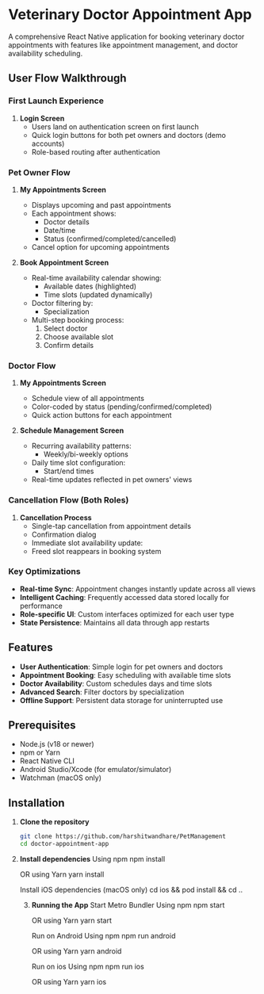 # Veterinary Doctor Appointment App

A comprehensive React Native application for booking veterinary doctor appointments with features like appointment management, and doctor availability scheduling.

## User Flow Walkthrough

### First Launch Experience
1. **Login Screen**  
   - Users land on authentication screen on first launch
   - Quick login buttons for both pet owners and doctors (demo accounts)
   - Role-based routing after authentication

### Pet Owner Flow
1. **My Appointments Screen**  
   - Displays upcoming and past appointments
   - Each appointment shows:
     - Doctor details
     - Date/time
     - Status (confirmed/completed/cancelled)
   - Cancel option for upcoming appointments

2. **Book Appointment Screen**  
   - Real-time availability calendar showing:
     - Available dates (highlighted)
     - Time slots (updated dynamically)
   - Doctor filtering by:
     - Specialization
   - Multi-step booking process:
     1. Select doctor
     2. Choose available slot
     3. Confirm details

### Doctor Flow
1. **My Appointments Screen**  
   - Schedule view of all appointments
   - Color-coded by status (pending/confirmed/completed)
   - Quick action buttons for each appointment

2. **Schedule Management Screen**  
   - Recurring availability patterns:
     - Weekly/bi-weekly options
   - Daily time slot configuration:
     - Start/end times
   - Real-time updates reflected in pet owners' views

### Cancellation Flow (Both Roles)
1. **Cancellation Process**  
   - Single-tap cancellation from appointment details
   - Confirmation dialog
   - Immediate slot availability update:
    - Freed slot reappears in booking system

### Key Optimizations
- **Real-time Sync**: Appointment changes instantly update across all views
- **Intelligent Caching**: Frequently accessed data stored locally for performance
- **Role-specific UI**: Custom interfaces optimized for each user type
- **State Persistence**: Maintains all data through app restarts


## Features

- **User Authentication**: Simple login for pet owners and doctors
- **Appointment Booking**: Easy scheduling with available time slots
- **Doctor Availability**: Custom schedules days and time slots
- **Advanced Search**: Filter doctors by specialization
- **Offline Support**: Persistent data storage for uninterrupted use

## Prerequisites

- Node.js (v18 or newer)
- npm or Yarn
- React Native CLI
- Android Studio/Xcode (for emulator/simulator)
- Watchman (macOS only)

## Installation

1. **Clone the repository**

   ```sh
   git clone https://github.com/harshitwandhare/PetManagement
   cd doctor-appointment-app

   ```

2. **Install dependencies**
   Using npm
   npm install

   OR using Yarn
   yarn install

   Install iOS dependencies (macOS only)
   cd ios && pod install && cd ..

   3. **Running the App**
      Start Metro Bundler
      Using npm
      npm start

      OR using Yarn
      yarn start

      Run on Android
      Using npm
      npm run android

      OR using Yarn
      yarn android

      Run on ios
      Using npm
      npm run ios

      OR using Yarn
      yarn ios


